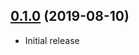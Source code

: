 ## [0.1.0] (2019-08-10)

- Initial release

[0.1.0]: https://github.com/RustCrypto/signatures/pull/24
